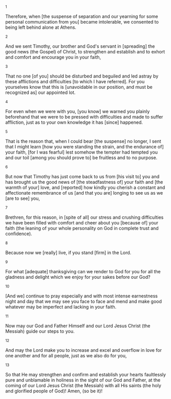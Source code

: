 <sup>1</sup> 

Therefore, when [the suspense of separation and our yearning for some personal communication from you] became intolerable, we consented to being left behind alone at Athens. 

<sup>2</sup> 

And we sent Timothy, our brother and God's servant in [spreading] the good news (the Gospel) of Christ, to strengthen and establish and to exhort and comfort and encourage you in your faith, 

<sup>3</sup> 

That no one [of you] should be disturbed and beguiled and led astray by these afflictions and difficulties [to which I have referred]. For you yourselves know that this is [unavoidable in our position, and must be recognized as] our appointed lot. 

<sup>4</sup> 

For even when we were with you, [you know] we warned you plainly beforehand that we were to be pressed with difficulties and made to suffer affliction, just as to your own knowledge it has [since] happened. 

<sup>5</sup> 

That is the reason that, when I could bear [the suspense] no longer, I sent that I might learn [how you were standing the strain, and the endurance of] your faith, [for I was fearful] lest somehow the tempter had tempted you and our toil [among you should prove to] be fruitless and to no purpose. 

<sup>6</sup> 

But now that Timothy has just come back to us from [his visit to] you and has brought us the good news of [the steadfastness of] your faith and [the warmth of your] love, and [reported] how kindly you cherish a constant and affectionate remembrance of us [and that you are] longing to see us as we [are to see] you, 

<sup>7</sup> 

Brethren, for this reason, in [spite of all] our stress and crushing difficulties we have been filled with comfort and cheer about you [because of] your faith (the leaning of your whole personality on God in complete trust and confidence). 

<sup>8</sup> 

Because now we [really] live, if you stand [firm] in the Lord. 

<sup>9</sup> 

For what [adequate] thanksgiving can we render to God for you for all the gladness and delight which we enjoy for your sakes before our God? 

<sup>10</sup> 

[And we] continue to pray especially and with most intense earnestness night and day that we may see you face to face and mend and make good whatever may be imperfect and lacking in your faith. 

<sup>11</sup> 

Now may our God and Father Himself and our Lord Jesus Christ (the Messiah) guide our steps to you. 

<sup>12</sup> 

And may the Lord make you to increase and excel and overflow in love for one another and for all people, just as we also do for you, 

<sup>13</sup> 

So that He may strengthen and confirm and establish your hearts faultlessly pure and unblamable in holiness in the sight of our God and Father, at the coming of our Lord Jesus Christ (the Messiah) with all His saints (the holy and glorified people of God)! Amen, (so be it)!